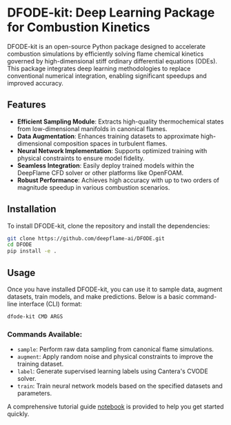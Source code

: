 # DFODE-kit: Deep Learning Package for Combustion Kinetics

DFODE-kit is an open-source Python package designed to accelerate combustion simulations by efficiently solving flame chemical kinetics governed by high-dimensional stiff ordinary differential equations (ODEs). This package integrates deep learning methodologies to replace conventional numerical integration, enabling significant speedups and improved accuracy.

## Features
- **Efficient Sampling Module**: Extracts high-quality thermochemical states from low-dimensional manifolds in canonical flames.
- **Data Augmentation**: Enhances training datasets to approximate high-dimensional composition spaces in turbulent flames.
- **Neural Network Implementation**: Supports optimized training with physical constraints to ensure model fidelity.
- **Seamless Integration**: Easily deploy trained models within the DeepFlame CFD solver or other platforms like OpenFOAM.
- **Robust Performance**: Achieves high accuracy with up to two orders of magnitude speedup in various combustion scenarios.

## Installation
To install DFODE-kit, clone the repository and install the dependencies:

```bash
git clone https://github.com/deepflame-ai/DFODE.git
cd DFODE
pip install -e .
```

## Usage
Once you have installed DFODE-kit, you can use it to sample data, augment datasets, train models, and make predictions. Below is a basic command-line interface (CLI) format:

```bash
dfode-kit CMD ARGS
```

### Commands Available:
- `sample`: Perform raw data sampling from canonical flame simulations.
- `augment`: Apply random noise and physical constraints to improve the training dataset.
- `label`: Generate supervised learning labels using Cantera's CVODE solver.
- `train`: Train neural network models based on the specified datasets and parameters.

A comprehensive tutorial guide [notebook](https://github.com/DeepFlame-ML/DFODE-kit/blob/main/tutorials/oneD_freely_propagating_flame/dfode_kit_tutorial.ipynb) is provided to help you get started quickly.
